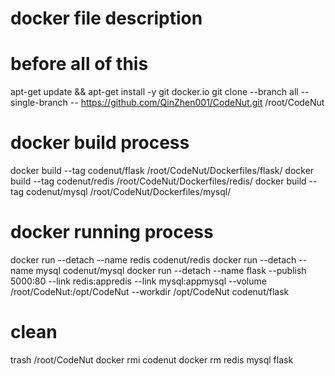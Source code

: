 # docker file description

# before all of this
apt-get update && apt-get install -y git docker.io
git clone --branch all --single-branch -- https://github.com/QinZhen001/CodeNut.git /root/CodeNut

# docker build process
docker build --tag codenut/flask /root/CodeNut/Dockerfiles/flask/
docker build --tag codenut/redis /root/CodeNut/Dockerfiles/redis/
docker build --tag codenut/mysql /root/CodeNut/Dockerfiles/mysql/

# docker running process
docker run --detach --name redis codenut/redis
docker run --detach --name mysql codenut/mysql
docker run --detach --name flask --publish 5000:80 --link redis:appredis --link mysql:appmysql --volume /root/CodeNut:/opt/CodeNut --workdir /opt/CodeNut codenut/flask


# clean
trash /root/CodeNut
docker rmi codenut
docker rm redis mysql flask
